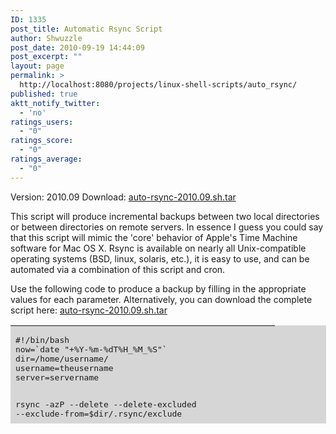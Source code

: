 ```yaml
---
ID: 1335
post_title: Automatic Rsync Script
author: Shwuzzle
post_date: 2010-09-19 14:44:09
post_excerpt: ""
layout: page
permalink: >
  http://localhost:8080/projects/linux-shell-scripts/auto_rsync/
published: true
aktt_notify_twitter:
  - 'no'
ratings_users:
  - "0"
ratings_score:
  - "0"
ratings_average:
  - "0"
---
```

Version: 2010.09
Download: <a href="http://shwuzzle.com/wp-content/uploads/2010/09/auto-rsync-2010.09.sh.tar">auto-rsync-2010.09.sh.tar</a>

This script will produce incremental backups between two local directories or between directories on remote servers. In essence I guess you could say that this script will mimic the 'core' behavior of Apple's Time Machine software for Mac OS X. Rsync is available on nearly all Unix-compatible operating systems (BSD, linux, solaris, etc.), it is easy to use, and can be automated via a combination of this script and cron.

Use the following code to produce a backup by filling in the appropriate values for each parameter. Alternatively, you can download the complete script here: <a href="http://shwuzzle.com/wp-content/uploads/2010/09/auto-rsync-2010.09.sh.tar">auto-rsync-2010.09.sh.tar</a>
<table style="border: 0pt solid #80807f; background-color: #d6d6d6; width: 505px; height: 157px;" border="0" cellspacing="0" cellpadding="0">
<tbody>
<tr valign="top">
<td>
<pre>#!/bin/bash
now=`date "+%Y-%m-%dT%H_%M_%S"`
dir=/home/username/
username=theusername
server=servername

rsync -azP --delete --delete-excluded --exclude-from=$dir/.rsync/exclude \
--link-dest=../current \
$dir $username@$server:Backups/incomplete_backup-$now &amp;&amp; \
ssh $username@$server "mv Backups/incomplete_backup-$now \
Backups/backup-$now &amp;&amp; rm -f Backups/current &amp;&amp; \
ln -s backup-$now Backups/current"</pre>
</td>
</tr>
</tbody>
</table>